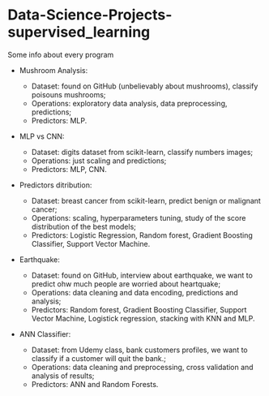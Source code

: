 # Data-Science-Projects-supervised_learning
Some info about every program

- Mushroom Analysis:
    - Dataset: found on GitHub (unbelievably about mushrooms), classify poisouns mushrooms;
    - Operations: exploratory data analysis, data preprocessing, predictions;
    - Predictors: MLP.

- MLP vs CNN:
    - Dataset: digits dataset from scikit-learn, classify numbers images;
    - Operations: just scaling and predictions;
    - Predictors: MLP, CNN.

- Predictors ditribution:
    - Dataset: breast cancer from scikit-learn, predict benign or malignant cancer;
    - Operations: scaling, hyperparameters tuning, study of the score distribution of the best models;
    - Predictors: Logistic Regression, Random forest, Gradient Boosting Classifier, Support Vector Machine.

- Earthquake:
    - Dataset: found on GitHub, interview about earthquake, we want to predict ohw much people are worried about heartquake;
    - Operations: data cleaning and data encoding, predictions and analysis;
    - Predictors: Random forest, Gradient Boosting Classifier, Support Vector Machine, Logistick regression, stacking with KNN and MLP.

- ANN Classifier:
    - Dataset: from Udemy class, bank customers profiles, we want to classify if a customer will quit the bank.;
    - Operations: data cleaning and preprocessing, cross validation and analysis of results;
    - Predictors: ANN and Random Forests.
